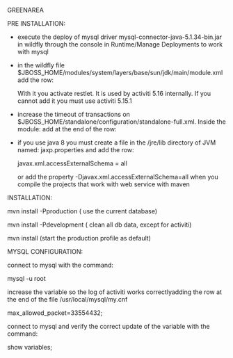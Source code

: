 GREENAREA

PRE INSTALLATION:

- execute the deploy of mysql driver mysql-connector-java-5.1.34-bin.jar in wildfly 
  through the console in Runtime/Manage Deployments to work with mysql

- in the wildfly file $JBOSS_HOME/modules/system/layers/base/sun/jdk/main/module.xml add the row:

  <path name="com/sun/net/httpserver"/>

  With it you activate restlet. It is used by activiti 5.16 internally. If you cannot add it you must
  use activiti 5.15.1

- increase the timeout of transactions on $JBOSS_HOME/standalone/configuration/standalone-full.xml. Inside the module:
  <subsystem xmlns="urn:jboss:domain:transactions:2.0"> add at the end of the row: <coordinator-environment default-timeout="50300"/>

- if you use java 8 you must create a file in the /jre/lib directory of JVM named: jaxp.properties and add the row:

  javax.xml.accessExternalSchema = all

  or add the property -Djavax.xml.accessExternalSchema=all when you compile the projects that work with web service with maven


INSTALLATION:

mvn install -Pproduction ( use the current database)

mvn install -Pdevelopment ( clean all db data, except for activiti)

mvn install (start the production profile as default)

MYSQL CONFIGURATION:

connect to mysql with the command:

mysql -u root

increase the variable so the log of activiti works correctlyadding the row at the end of the file /usr/local/mysql/my.cnf

max_allowed_packet=33554432;

connect to mysql and verify the correct update of the variable with the command:

show variables;
